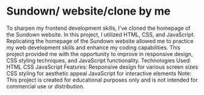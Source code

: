 # Sundown/ website/clone by me
 To sharpen my frontend development skills, I've cloned the homepage of the Sundown website. In this project, I utilized HTML, CSS, and JavaScript. Replicating the homepage of the Sundown website allowed me to practice my web development skills and enhance my coding capabilities. This project provided me with the opportunity to improve in responsive design, CSS styling techniques, and JavaScript functionality.  Technologies Used:      HTML     CSS     JavaScript  Features:      Responsive design for various screen sizes     CSS styling for aesthetic appeal     JavaScript for interactive elements   Note: This project is created for educational purposes only and is not intended for commercial use or distribution.
